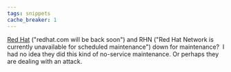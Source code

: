 ```yaml
---
tags: snippets
cache_breaker: 1
---
```


[Red Hat](http://redhat.com) ("redhat.com will be back soon") and RHN ("Red Hat Network is currently unavailable for scheduled maintenance") down for maintenance?  I had no idea they did this kind of no-service maintenance. Or perhaps they are dealing with an attack.
